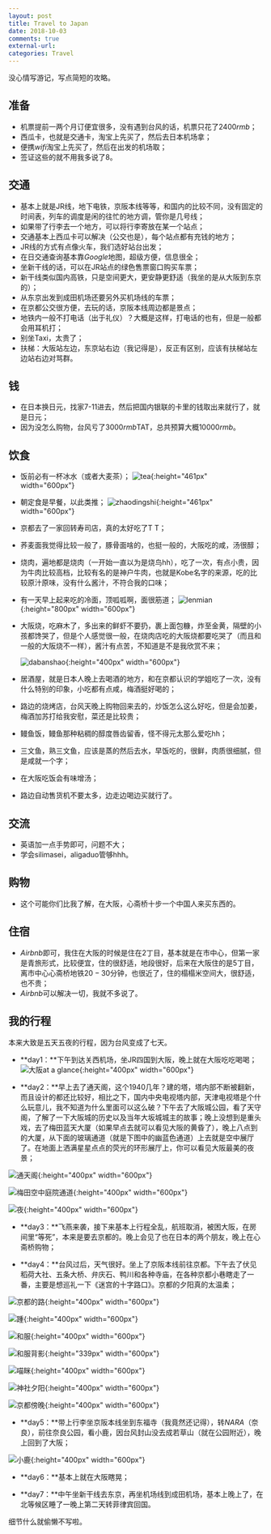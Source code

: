 ```yaml
---
layout: post
title: Travel to Japan
date: 2018-10-03
comments: true
external-url:
categories: Travel
---
```


没心情写游记，写点简短的攻略。

## 准备

- 机票提前一两个月订便宜很多，没有遇到台风的话，机票只花了$2400rmb$；
- 西瓜卡，也就是交通卡，淘宝上先买了，然后去日本机场拿；
- 便携$wifi$淘宝上先买了，然后在出发的机场取；
- 签证这些的就不用我多说了8。

## 交通

- 基本上就是JR线，地下电铁，京阪本线等等，和国内的比较不同，没有固定的时间表，列车的调度是闲的往忙的地方调，管你是几号线；
- 如果带了行李去一个地方，可以将行李寄放在某一个站点；
- 交通基本上西瓜卡可以解决（公交也是），每个站点都有充钱的地方；
- JR线的方式有点像火车，我们选好站台出发；
- 在日交通查询基本靠$Google$地图，超级方便，信息很全；
- 坐新干线的话，可以在JR站点的绿色售票窗口购买车票；
- 新干线类似国内高铁，只是空间更大，更安静更舒适（我坐的是从大阪到东京的）；
- 从东京出发到成田机场还要另外买机场线的车票；
- 在京都公交很方便，去玩的话，京阪本线周边都是景点；
- 地铁内一般不打电话（出于礼仪）？大概是这样，打电话的也有，但是一般都会用耳机打；
- 别坐Taxi，太贵了；
- 扶梯：大阪站左边，东京站右边（我记得是），反正有区别，应该有扶梯站左边站右边对骂群。

## 钱

- 在日本换日元，找家7-11进去，然后把国内银联的卡里的钱取出来就行了，就是日元；
- 因为没怎么购物，台风亏了$3000rmb$TAT，总共预算大概$10000rmb$。

## 饮食

- 饭前必有一杯冰水（或者大麦茶）；
![tea](https://raw.githubusercontent.com/paradoxtown/paradoxtown.github.io/master/img/bingshui.jpg){:height="461px" width="600px"}

- 朝定食是早餐，以此类推；
![zhaodingshi](https://raw.githubusercontent.com/paradoxtown/paradoxtown.github.io/master/img/zhaodingshi.jpg){:height="461px" width="600px"}

- 京都去了一家回转寿司店，真的太好吃了T T；

- 荞麦面我觉得比较一般了，豚骨面啥的，也挺一般的，大阪吃的咸，汤很醇；

- 烧肉，遍地都是烧肉（一开始一直以为是烧鸟hh），吃了一次，有点小贵，因为牛肉比较高档，比较有名的是神户牛肉，也就是Kobe名字的来源，吃的比较原汁原味，没有什么酱汁，不符合我的口味；

- 有一天早上起来吃的冷面，顶呱呱啊，面很筋道；
![lenmian](https://raw.githubusercontent.com/paradoxtown/paradoxtown.github.io/master/img/lenmian.jpg){:height="800px" width="600px"}

- 大阪烧，吃麻木了，多出来的鲜虾不要扔，裹上面包糠，炸至金黄，隔壁的小孩都馋哭了，但是个人感觉很一般，在烧肉店吃的大阪烧都要吃哭了（而且和一般的大阪烧不一样），酱汁有点苦，不知道是不是我欣赏不来；

  ![dabanshao](https://raw.githubusercontent.com/paradoxtown/paradoxtown.github.io/master/img/IMG_5504.JPG){:height="400px" width="600px"}

- 居酒屋，就是日本人晚上去喝酒的地方，和在京都认识的学姐吃了一次，没有什么特别的印象，小吃都有点咸，梅酒挺好喝的；

- 路边的烧烤店，台风天晚上购物回来去的，炒饭怎么这么好吃，但是会加姜，梅酒加苏打给我安慰，菜还是比较贵；

- 鳗鱼饭，鳗鱼那种粘稠的醇度唇齿留香，怪不得元太那么爱吃hh；

- 三文鱼，熟三文鱼，应该是蒸的然后去水，早饭吃的，很鲜，肉质很细腻，但是咸就一个字；

- 在大阪吃饭会有味增汤；

- 路边自动售货机不要太多，边走边喝边买就行了。

## 交流

- 英语加一点手势即可，问题不大；
- 学会silimasei，aligaduo管够hhh。

## 购物

- 这个可能你们比我了解，在大阪，心斋桥十步一个中国人来买东西的。

## 住宿

- $Airbnb$即可，我住在大阪的时候是住在$2$丁目，基本就是在市中心，但第一家是青旅形式，比较便宜，住的很舒适，地段很好，后来在大阪住的是$5$丁目，离市中心心斋桥地铁$20-30$分钟，也很近了，住的榻榻米空间大，很舒适，也不贵；
- $Airbnb$可以解决一切，我就不多说了。

## 我的行程

本来大致是五天五夜的行程，因为台风变成了七天。

- **day1：**下午到达关西机场，坐JR四国到大阪，晚上就在大阪吃吃喝喝；
![大阪at a glance](https://raw.githubusercontent.com/paradoxtown/paradoxtown.github.io/master/img/IMG_5535.JPG){:height="400px" width="600px"}

- **day2：**早上去了通天阁，这个1940几年？建的塔，塔内部不断被翻新，而且设计的都还比较好，相比之下，国内中央电视塔内部，天津电视塔是个什么玩意儿，我不知道为什么里面可以这么破？下午去了大阪城公园，看了天守阁，了解了一下大阪城的历史以及当年大坂城城主的故事；晚上没想到是重头戏，去了梅田蓝天大厦（如果早点去就可以看见大阪的黄昏了），晚上八点到的大厦，从下面的玻璃通道（就是下图中的幽蓝色通道）上去就是空中展厅了。在地面上洒满星星点点的荧光的环形展厅上，你可以看见大阪最美的夜景；

![通天阁](https://raw.githubusercontent.com/paradoxtown/paradoxtown.github.io/master/img/IMG_5564.JPG){:height="400px" width="600px"}

![梅田空中庭院通道](https://raw.githubusercontent.com/paradoxtown/paradoxtown.github.io/master/img/IMG_5763.JPG){:height="400px" width="600px"}

![夜](https://raw.githubusercontent.com/paradoxtown/paradoxtown.github.io/master/img/night.jpg){:height="400px" width="600px"}


- **day3：**飞燕来袭，接下来基本上行程全乱，航班取消，被困大阪，在房间里“等死”，本来是要去京都的。晚上会见了也在日本的两个朋友，晚上在心斋桥购物；

- **day4：**台风过后，天气很好。坐上了京阪本线前往京都。下午去了伏见稻荷大社、五条大桥、弁庆石、鸭川和各种寺庙，在各种京都小巷瞎走了一番，主要是想巡礼一下《迷宫的十字路口》。京都的夕阳真的太温柔；

![京都的路](https://raw.githubusercontent.com/paradoxtown/paradoxtown.github.io/master/img/IMG_5773.JPG){:height="400px" width="600px"}

![踵](https://raw.githubusercontent.com/paradoxtown/paradoxtown.github.io/master/img/IMG_5799.JPG){:height="400px" width="600px"}

![和服](https://raw.githubusercontent.com/paradoxtown/paradoxtown.github.io/master/img/IMG_5814.JPG){:height="400px" width="600px"}

![和服背影](https://raw.githubusercontent.com/paradoxtown/paradoxtown.github.io/master/img/hefu.jpg){:height="339px" width="600px"}

![喵眯](https://raw.githubusercontent.com/paradoxtown/paradoxtown.github.io/master/img/IMG_5863.JPG){:height="400px" width="600px"}

![神社夕阳](https://raw.githubusercontent.com/paradoxtown/paradoxtown.github.io/master/img/IMG_5916.JPG){:height="400px" width="600px"}

![京都傍晚](https://raw.githubusercontent.com/paradoxtown/paradoxtown.github.io/master/img/IMG_5960.JPG){:height="400px" width="600px"}

- **day5：**带上行李坐京阪本线坐到东福寺（我竟然还记得），转$NARA$（奈良），前往奈良公园，看小鹿，因台风封山没去成若草山（就在公园附近），晚上回到了大阪；

![小鹿](https://raw.githubusercontent.com/paradoxtown/paradoxtown.github.io/master/img/IMG_6045.JPG){:height="400px" width="600px"}

- **day6：**基本上就在大阪瞎晃；

- **day7：**中午坐新干线去东京，再坐机场线到成田机场，基本上晚上了，在北等候区睡了一晚上第二天转菲律宾回国。

细节什么就偷懒不写啦。